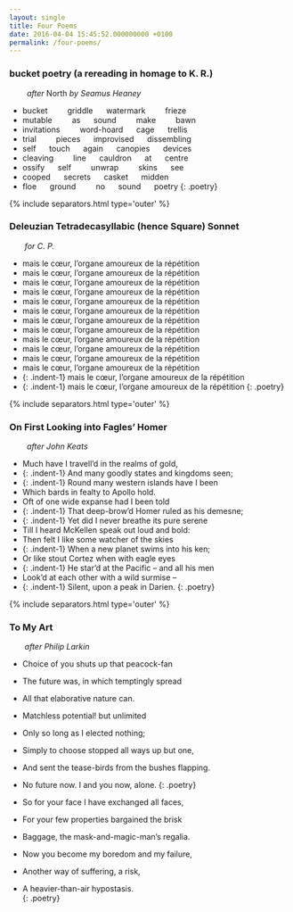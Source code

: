 ```yaml
---
layout: single
title: Four Poems 
date: 2016-04-04 15:45:52.000000000 +0100
permalink: /four-poems/  
---
```


<!--more-->

### bucket poetry (a rereading in homage to K. R.)

        *after* North *by Seamus Heaney*
 
- bucket         griddle      watermark         frieze   
- mutable         as      sound         make         bawn   
- invitations         word-hoard      cage      trellis   
- trial         pieces      improvised      dissembling   
- self      touch      again      canopies      devices   
- cleaving         line      cauldron      at      centre   
- ossify      self         unwrap         skins      see   
- cooped      secrets      casket      midden   
- floe      ground         no      sound      poetry
{: .poetry}

{% include separators.html type='outer' %}

### Deleuzian Tetradecasyllabic (hence Square) Sonnet

        *for C. P.*

- mais le cœur, l’organe amoureux de la répétition  
- mais le cœur, l’organe amoureux de la répétition  
- mais le cœur, l’organe amoureux de la répétition  
- mais le cœur, l’organe amoureux de la répétition  
- mais le cœur, l’organe amoureux de la répétition  
- mais le cœur, l’organe amoureux de la répétition  
- mais le cœur, l’organe amoureux de la répétition  
- mais le cœur, l’organe amoureux de la répétition  
- mais le cœur, l’organe amoureux de la répétition  
- mais le cœur, l’organe amoureux de la répétition  
- mais le cœur, l’organe amoureux de la répétition  
- mais le cœur, l’organe amoureux de la répétition  
- {: .indent-1} mais le cœur, l’organe amoureux de la répétition  
- {: .indent-1} mais le cœur, l’organe amoureux de la répétition
{: .poetry}

{% include separators.html type='outer' %}

### On First Looking into Fagles’ Homer

        *after John Keats*

- Much have I travell’d in the realms of gold,  
- {: .indent-1} And many goodly states and kingdoms seen;  
- {: .indent-1} Round many western islands have I been  
- Which bards in fealty to Apollo hold.  
- Oft of one wide expanse had I been told  
- {: .indent-1} That deep-brow’d Homer ruled as his demesne;  
- {: .indent-1} Yet did I never breathe its pure serene  
- Till I heard McKellen speak out loud and bold:  
- Then felt I like some watcher of the skies  
- {: .indent-1} When a new planet swims into his ken;  
- Or like stout Cortez when with eagle eyes  
- {: .indent-1} He star’d at the Pacific – and all his men  
- Look’d at each other with a wild surmise –  
- {: .indent-1} Silent, upon a peak in Darien.
{: .poetry}

{% include separators.html type='outer' %}

### To My Art

        *after Philip Larkin*

- Choice of you shuts up that peacock-fan  
- The future was, in which temptingly spread  
- All that elaborative nature can.  
- Matchless potential! but unlimited  
- Only so long as I elected nothing;  
- Simply to choose stopped all ways up but one,  
- And sent the tease-birds from the bushes flapping.  
- No future now. I and you now, alone.
{: .poetry}

- So for your face I have exchanged all faces,  
- For your few properties bargained the brisk  
- Baggage, the mask-and-magic-man’s regalia.  
- Now you become my boredom and my failure,  
- Another way of suffering, a risk,  
- A heavier-than-air hypostasis.  
{: .poetry}

